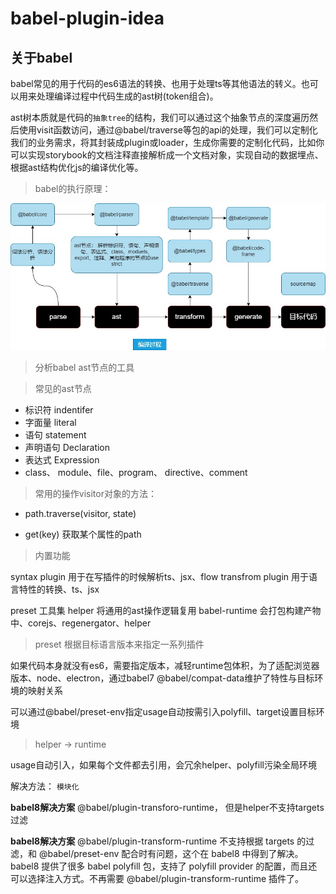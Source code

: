 # babel-plugin-idea

## 关于babel 

babel常见的用于代码的es6语法的转换、也用于处理ts等其他语法的转义。也可以用来处理编译过程中代码生成的ast树(token组合)。

ast树本质就是代码的`抽象tree`的结构，我们可以通过这个抽象节点的深度遍历然后使用visit函数访问，通过@babel/traverse等包的api的处理，我们可以定制化我们的业务需求，将其封装成plugin或loader，生成你需要的定制化代码，比如你可以实现storybook的文档注释直接解析成一个文档对象，实现自动的数据埋点、根据ast结构优化js的编译优化等。

> babel的执行原理：

![](babel.jpg)

> 分析babel ast节点的工具

[](https://astexplorer.net/#/gist/7267e806bfec60b48b9d39d039f29313/c343ad5a76a8dd78c22d39ce89f4d0733c2b17e4)

> 常见的ast节点
  - 标识符 indentifer
  - 字面量 literal
  - 语句 statement
  - 声明语句 Declaration
  - 表达式 Expression
  - class、 module、file、program、 directive、comment
  
> 常用的操作visitor对象的方法：

  - path.traverse(visitor, state)

  - get(key)  获取某个属性的path

> 内置功能

  syntax plugin 用于在写插件的时候解析ts、jsx、flow
  transfrom plugin  用于语言特性的转换、ts、jsx

  preset 工具集
  helper 将通用的ast操作逻辑复用
  babel-runtime 会打包构建产物中、corejs、regenergator、helper

> preset 根据目标语言版本来指定一系列插件

  如果代码本身就没有es6，需要指定版本，减轻runtime包体积，为了适配浏览器版本、node、electron，通过babel7 @babel/compat-data维护了特性与目标环境的映射关系

  可以通过@babel/preset-env指定usage自动按需引入polyfill、target设置目标环境

> helper -> runtime

usage自动引入，如果每个文件都去引用，会冗余helper、polyfill污染全局环境

解决方法： `模块化`

**babel8解决方案**
@babel/plugin-transforo-runtime， 但是helper不支持targets过滤  

**babel8解决方案**
@babel/plugin-transform-runtime 不支持根据 targets 的过滤，和 @babel/preset-env 配合时有问题，这个在 babel8 中得到了解决。babel8 提供了很多 babel polyfill 包，支持了 polyfill provider 的配置，而且还可以选择注入方式。不再需要 @babel/plugin-transform-runtime 插件了。


